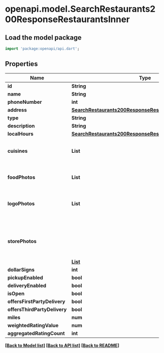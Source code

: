 # openapi.model.SearchRestaurants200ResponseRestaurantsInner

## Load the model package
```dart
import 'package:openapi/api.dart';
```

## Properties
Name | Type | Description | Notes
------------ | ------------- | ------------- | -------------
**id** | **String** |  | [optional] 
**name** | **String** |  | [optional] 
**phoneNumber** | **int** |  | [optional] 
**address** | [**SearchRestaurants200ResponseRestaurantsInnerAddress**](SearchRestaurants200ResponseRestaurantsInnerAddress.md) |  | [optional] 
**type** | **String** |  | [optional] 
**description** | **String** |  | [optional] 
**localHours** | [**SearchRestaurants200ResponseRestaurantsInnerLocalHours**](SearchRestaurants200ResponseRestaurantsInnerLocalHours.md) |  | [optional] 
**cuisines** | **List<String>** |  | [optional] [default to const []]
**foodPhotos** | **List<String>** |  | [optional] [default to const []]
**logoPhotos** | **List<String>** |  | [optional] [default to const []]
**storePhotos** | [**List<Object>**](Object.md) |  | [optional] [default to const []]
**dollarSigns** | **int** |  | [optional] 
**pickupEnabled** | **bool** |  | [optional] 
**deliveryEnabled** | **bool** |  | [optional] 
**isOpen** | **bool** |  | [optional] 
**offersFirstPartyDelivery** | **bool** |  | [optional] 
**offersThirdPartyDelivery** | **bool** |  | [optional] 
**miles** | **num** |  | [optional] 
**weightedRatingValue** | **num** |  | [optional] 
**aggregatedRatingCount** | **int** |  | [optional] 

[[Back to Model list]](../README.md#documentation-for-models) [[Back to API list]](../README.md#documentation-for-api-endpoints) [[Back to README]](../README.md)


